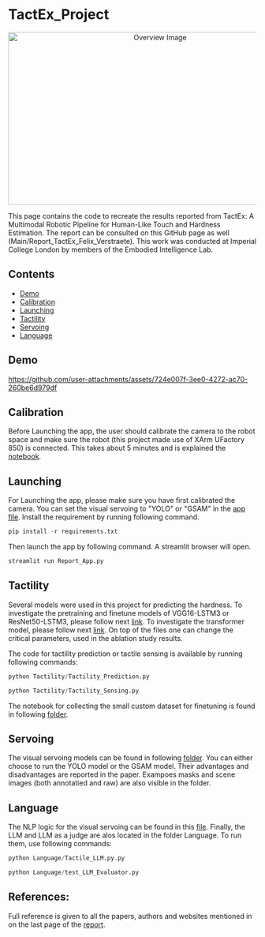 # TactEx_Project

<p align="center">
  <img src="https://github.com/user-attachments/assets/1f9b502d-818f-479b-9c1e-5a6c3b2c3a1c" width="600" height="350" alt="Overview Image">
</p>
This page contains the code to recreate the results reported from TactEx: A Multimodal Robotic Pipeline for Human-Like Touch and Hardness Estimation. The report can be consulted on this GitHub page as well (Main/Report_TactEx_Felix_Verstraete). This work was conducted at Imperial College London by members of the Embodied Intelligence Lab.

## Contents

- [Demo](#demo)
- [Calibration](#calibration)
- [Launching](#launching)
- [Tactility](#Tactility)
- [Servoing](#Servoing)
- [Language](#Language)

## Demo
https://github.com/user-attachments/assets/724e007f-3ee0-4272-ac70-260be6d979df

## Calibration
Before Launching the app, the user should calibrate the camera to the robot space and make sure the robot (this project made use of XArm UFactory 850) is connected. This takes about 5 minutes and is explained the [notebook](./Calibration/Calibrate.ipynb).

## Launching
For Launching the app, please make sure you have first calibrated the camera. You can set the visual servoing to "YOLO" or "GSAM" in the [app file](./Report_App.py). Install the requirement by running following command.

```python
pip install -r requirements.txt
```

Then launch the app by following command. A streamlit browser will open.

```python
streamlit run Report_App.py
```

## Tactility
Several models were used in this project for predicting the hardness. To investigate the pretraining and finetune models of VGG16-LSTM3 or ResNet50-LSTM3, please follow next [link](./Tactility/Pretrain_Finetuning_CNN_LSTM). To investigate the transformer model, please follow next [link](./Tactility/Pretrain_Finetuning_Transformer). On top of the files one can change the critical parameters, used in the ablation study results.

The code for tactility prediction or tactile sensing is available by running following commands:
```python
python Tactility/Tactility_Prediction.py
```
```python
python Tactility/Tactility_Sensing.py
```

The notebook for collecting the small custom dataset for finetuning is found in following [folder](./Tactility/Collect_Data/Collect_Data.ipynb).

## Servoing 
The visual servoing models can be found in following [folder](./Vision). You can either choose to run the YOLO model or the GSAM model. Their advantages and disadvantages are reported in the paper. Exampoes masks and scene images (both annotatied and raw) are also visible in the folder.

## Language
The NLP logic for the visual servoing can be found in this [file](./Language/NLP.py). Finally, the LLM and LLM as a judge are alos located in the folder Language. To run them, use following commands:

```python
python Language/Tactile_LLM.py.py
```
```python
python Language/test_LLM_Evaluator.py
```

## References:
Full reference is given to all the papers, authors and websites mentioned in on the last page of the [report](./Report_TactEx_Felix_Verstraete.pdf).

